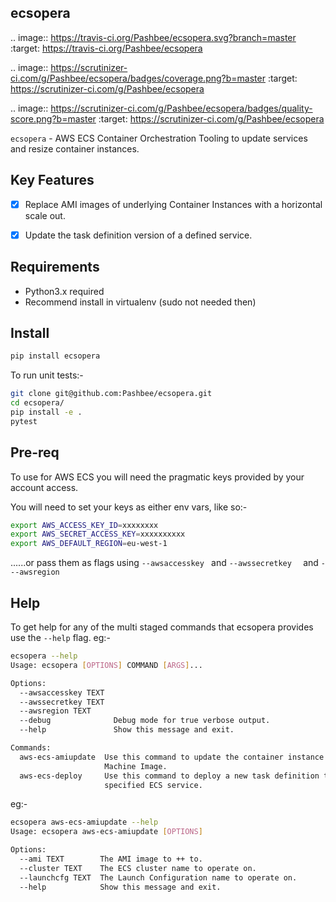 ecsopera
--------
.. image:: https://travis-ci.org/Pashbee/ecsopera.svg?branch=master
    :target: https://travis-ci.org/Pashbee/ecsopera

.. image:: https://scrutinizer-ci.com/g/Pashbee/ecsopera/badges/coverage.png?b=master
    :target: https://scrutinizer-ci.com/g/Pashbee/ecsopera

.. image:: https://scrutinizer-ci.com/g/Pashbee/ecsopera/badges/quality-score.png?b=master
    :target: https://scrutinizer-ci.com/g/Pashbee/ecsopera

`ecsopera` - AWS ECS Container Orchestration Tooling to update services and resize container instances.

Key Features
------------
- [x] Replace AMI images of underlying Container Instances with a horizontal scale out.
- [x] Update the task definition version of a defined service.


Requirements
------------
- Python3.x required
- Recommend install in virtualenv (sudo not needed then)

Install
-------

```bash
pip install ecsopera
```

To run unit tests:-

```bash
git clone git@github.com:Pashbee/ecsopera.git
cd ecsopera/
pip install -e . 
pytest
```

Pre-req
-------

To use for AWS ECS you will need the pragmatic keys provided by your account access.

You will need to set your keys as either env vars, like so:-

```bash
export AWS_ACCESS_KEY_ID=xxxxxxxx
export AWS_SECRET_ACCESS_KEY=xxxxxxxxxx
export AWS_DEFAULT_REGION=eu-west-1
```

......or pass them as flags using ```--awsaccesskey ``` and ```--awssecretkey  ``` and ```---awsregion```

Help
----

To get help for any of the multi staged commands that ecsopera provides use the ```--help``` flag. eg:-

```bash
ecsopera --help
Usage: ecsopera [OPTIONS] COMMAND [ARGS]...

Options:
  --awsaccesskey TEXT
  --awssecretkey TEXT
  --awsregion TEXT
  --debug              Debug mode for true verbose output.
  --help               Show this message and exit.

Commands:
  aws-ecs-amiupdate  Use this command to update the container instance Amazon
                     Machine Image.
  aws-ecs-deploy     Use this command to deploy a new task definition to a
                     specified ECS service.
```

eg:-

```bash
ecsopera aws-ecs-amiupdate --help
Usage: ecsopera aws-ecs-amiupdate [OPTIONS]

Options:
  --ami TEXT        The AMI image to ++ to.
  --cluster TEXT    The ECS cluster name to operate on.
  --launchcfg TEXT  The Launch Configuration name to operate on.
  --help            Show this message and exit.
```
